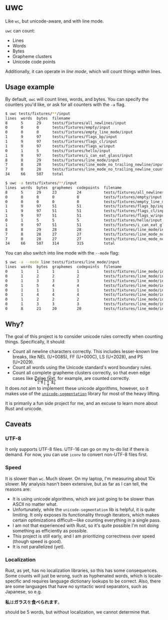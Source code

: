 # uwc

Like `wc`, but unicode-aware, and with line mode.

`uwc` can count:

* Lines
* Words
* Bytes
* Grapheme clusters
* Unicode code points

Additionally, it can operate in *line mode*, which will count things *within* lines.

## Usage example

By default, `uwc` will count lines, words, and bytes. You can specify the counters
you'd like, or ask for all counters with the `-a` flag.

```sh
$ uwc tests/fixtures/**/input
lines  words  bytes  filename
8      5      29     tests/fixtures/all_newlines/input
0      0      0      tests/fixtures/empty/input
0      0      0      tests/fixtures/empty_line_mode/input
1      9      97     tests/fixtures/flags_bp/input
1      9      97     tests/fixtures/flags_cl/input
1      9      97     tests/fixtures/flags_w/input
0      1      5      tests/fixtures/hello/input
1      9      97     tests/fixtures/i_can_eat_glass/input
8      8      29     tests/fixtures/line_mode/input
7      8      28     tests/fixtures/line_mode_no_trailing_newline/input
7      8      28     tests/fixtures/line_mode_no_trailing_newline_count_newlines/input
34     66     507    total

$ uwc -a tests/fixtures/**/input
lines  words  bytes  graphemes  codepoints  filename
8      5      29     23         24          tests/fixtures/all_newlines/input
0      0      0      0          0           tests/fixtures/empty/input
0      0      0      0          0           tests/fixtures/empty_line_mode/input
1      9      97     51         51          tests/fixtures/flags_bp/input
1      9      97     51         51          tests/fixtures/flags_cl/input
1      9      97     51         51          tests/fixtures/flags_w/input
0      1      5      5          5           tests/fixtures/hello/input
1      9      97     51         51          tests/fixtures/i_can_eat_glass/input
8      8      29     28         28          tests/fixtures/line_mode/input
7      8      28     27         27          tests/fixtures/line_mode_no_trailing_newline/input
7      8      28     27         27          tests/fixtures/line_mode_no_trailing_newline_count_newlines/input
34     66     507    314        315         total
```

You can also switch into line mode with the `--mode` flag:

```sh
$ uwc -a --mode line tests/fixtures/line_mode/input
lines  words  bytes  graphemes  codepoints  filename
0      1      1      1          1           tests/fixtures/line_mode/input:1
0      1      2      2          2           tests/fixtures/line_mode/input:2
0      1      3      3          3           tests/fixtures/line_mode/input:3
0      1      5      4          4           tests/fixtures/line_mode/input:4
0      1      1      1          1           tests/fixtures/line_mode/input:5
0      1      4      4          4           tests/fixtures/line_mode/input:6
0      1      2      2          2           tests/fixtures/line_mode/input:7
0      1      3      3          3           tests/fixtures/line_mode/input:8
0      8      21     20         20          tests/fixtures/line_mode/input:total
```

## Why?

The goal of this project is to consider unicode rules correctly when counting
things. Specifically, it should:

* Count all newline characters correctly. This includes lesser-known line breaks,
  like NEL (U+0085), FF (U+000C), LS (U+2028), and PS (U+2029).
* Count all words using the Unicode standard's word boundary rules.
* Count all complete grapheme clusters correctly, so that even edge cases like
   Z҉͈͓͈͎a̘͈̠̭l̨̯g̶̬͇̭o̝̹̗͎̙ ͟t͖̙̟̹͇̥̝͡e̥͘x͚̺̭̻͘t͉͔̩̲̘, for example, are counted correctly.

It does *not* aim to implement these unicode algorithms, however, so it makes use of
the [`unicode-segmentation`](https://crates.io/crates/unicode-segmentation) library
for most of the heavy lifting.

It is primarily a fun side project for me, and an excuse to learn more about Rust
and unicode.

## Caveats

### UTF-8

It only supports UTF-8 files. UTF-16 can go on my to-do list if there is demand.
For now, you can use `iconv` to convert non-UTF-8 files first.

### Speed

It is slower than `wc`. Much slower. On my laptop, I'm measuring about 10x slower.
My analysis hasn't been extensive, but as far as I can tell, the reasons are:

* It is using unicode algorithms, which are just going to be slower than
  ASCII no matter what.
* Unfortunately, while the `unicode-segmentation` lib is helpful, it is quite
  limiting. It only exposes its functionality through iterators, which makes
  certain optimizations difficult—like counting everything in a single pass.
* I am not that experienced with Rust, so it's quite possible I'm not doing
  something as efficiently as possible.
* This project is still early, and I am prioritizing correctness over speed
  (though speed is good).
* It is not parallelized (yet).

### Localization

Rust, as yet, has no localization libraries, so this has some consequences. Some
counts will just be wrong, such as hyphenated words, which is locale-specific
and requires language dictionary lookups to be correct. Also, there are some
languages that have no syntactic word separators, such as Japanese, so e.g.

**私**は**ガラス**を**食べられます**。

should be 5 words, but without localization, we cannot determine that.
